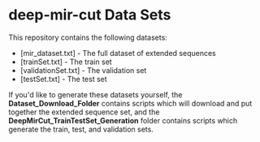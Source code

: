 # deep-mir-cut Data Sets

This repository contains the following datasets:
* [mir_dataset.txt] - The full dataset of extended sequences
* [trainSet.txt] - The train set
* [validationSet.txt] - The validation set
* [testSet.txt] - The test set

If you'd like to generate these datasets yourself, the **Dataset_Download_Folder** contains scripts which will download and put together the extended sequence set, and the **DeepMirCut_TrainTestSet_Generation** folder contains scripts which generate the train, test, and validation sets.
